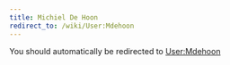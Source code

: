 ```yaml
---
title: Michiel De Hoon
redirect_to: /wiki/User:Mdehoon
---
```


You should automatically be redirected to [User:Mdehoon](/wiki/User:Mdehoon)
